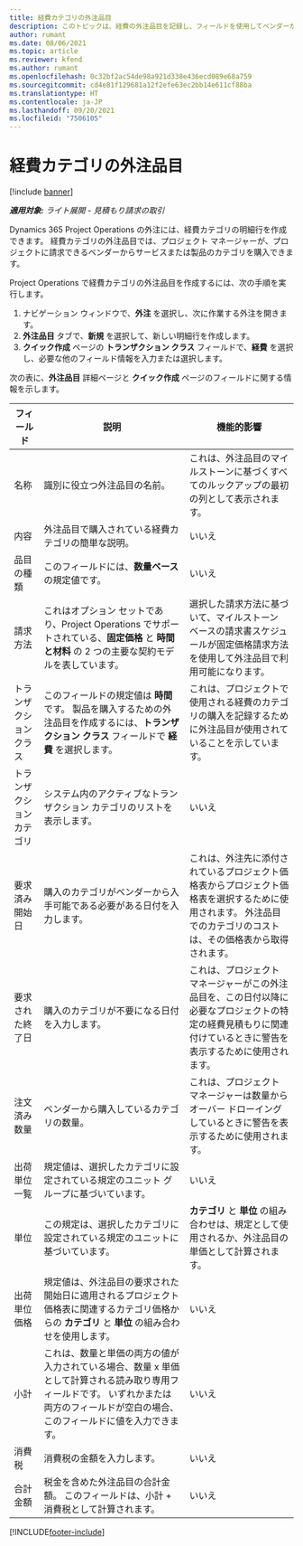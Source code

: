 ```yaml
---
title: 経費カテゴリの外注品目
description: このトピックは、経費の外注品目を記録し、フィールドを使用してベンダーからの時間購入を記録する方法を説明しています。
author: rumant
ms.date: 08/06/2021
ms.topic: article
ms.reviewer: kfend
ms.author: rumant
ms.openlocfilehash: 0c32bf2ac54de98a921d338e436ecd089e68a759
ms.sourcegitcommit: cd4e81f129681a12f2efe63ec2bb14e611cf88ba
ms.translationtype: HT
ms.contentlocale: ja-JP
ms.lasthandoff: 09/20/2021
ms.locfileid: "7506105"
---
```

#  <a name="subcontract-lines-for-expense-categories"></a>経費カテゴリの外注品目

[!include [banner](../../includes/dataverse-preview.md)]

_**適用対象:** ライト展開 - 見積もり請求の取引_

Dynamics 365 Project Operations の外注には、経費カテゴリの明細行を作成できます。 経費カテゴリの外注品目では、プロジェクト マネージャーが、プロジェクトに請求できるベンダーからサービスまたは製品のカテゴリを購入できます。

Project Operations で経費カテゴリの外注品目を作成するには、次の手順を実行します。

1. ナビゲーション ウィンドウで、**外注** を選択し、次に作業する外注を開きます。
2. **外注品目** タブで、**新規** を選択して、新しい明細行を作成します。
3. **クイック作成** ページの **トランザクション クラス** フィールドで、**経費** を選択し、必要な他のフィールド情報を入力または選択します。

次の表に、**外注品目** 詳細ページと **クイック作成** ページのフィールドに関する情報を示します。

| **フィールド** | **説明** | **機能的影響** |
| --- | --- | --- |
| 名称 | 識別に役立つ外注品目の名前。 | これは、外注品目のマイルストーンに基づくすべてのルックアップの最初の列として表示されます。 |
| 内容 | 外注品目で購入されている経費カテゴリの簡単な説明。 | いいえ​​ |
|品目の種類 | このフィールドには、**数量ベース** の規定値です。 |いいえ​​ |
| 請求方法 | これはオプション セットであり、Project Operations でサポートされている、**固定価格** と **時間と材料** の 2 つの主要な契約モデルを表しています。 | 選択した請求方法に基づいて、マイルストーン ベースの請求書スケジュールが固定価格請求方法を使用して外注品目で利用可能になります。 |
| トランザクション クラス | このフィールドの規定値は **時間** です。 製品を購入するための外注品目を作成するには、**トランザクション クラス** フィールドで **経費** を選択します。  | これは、プロジェクトで使用される経費のカテゴリの購入を記録するために外注品目が使用されていることを示しています。 |
| トランザクション カテゴリ | システム内のアクティブなトランザクション カテゴリのリストを表示します。 |いいえ​​ |
| 要求済み開始日 | 購入のカテゴリがベンダーから入手可能である必要がある日付を入力します。 | これは、外注先に添付されているプロジェクト価格表からプロジェクト価格表を選択するために使用されます。 外注品目でのカテゴリのコストは、その価格表から取得されます。 |
| 要求された終了日 | 購入のカテゴリが不要になる日付を入力します。 | これは、プロジェクト マネージャーがこの外注品目を、この日付以降に必要なプロジェクトの特定の経費見積もりに関連付けているときに警告を表示するために使用されます。 |
| 注文済み数量 | ベンダーから購入しているカテゴリの数量。 | これは、プロジェクト マネージャーは数量からオーバー ドローイングしているときに警告を表示するために使用されます。|
| 出荷単位一覧  | 規定値は、選択したカテゴリに設定されている規定のユニット グループに基づいています。 |いいえ​​ |
| 単位 | この規定は、選択したカテゴリに設定されている規定のユニットに基づいています。  | **カテゴリ** と **単位** の組み合わせは、規定として使用されるか、外注品目の単価として計算されます。  |
| 出荷単位価格 | 規定値は、外注品目の要求された開始日に適用されるプロジェクト価格表に関連するカテゴリ価格からの **カテゴリ** と **単位** の組み合わせを使用します。 |いいえ​​ |
| 小計 | これは、数量と単価の両方の値が入力されている場合、数量 x 単価として計算される読み取り専用フィールドです。 いずれかまたは両方のフィールドが空白の場合、このフィールドに値を入力できます。 |いいえ​​ |
| 消費税 | 消費税の金額を入力します。 |いいえ​​ |
| 合計金額 | 税金を含めた外注品目の合計金額。 このフィールドは、小計 + 消費税として計算されます。 |いいえ​​ |


[!INCLUDE[footer-include](../../includes/footer-banner.md)]
